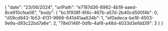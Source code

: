 { 
  "date": "23/06/2024",
  "urlPath": "e7187d36-8962-4b18-aaed-8ce910cfea06",
  "body": {
  "bc3f938f-8f4c-467b-a57d-2b40cd500f4b": 0,
  "d59cd843-1b53-4131-9966-641d41aa634b": 1,
  "ef0adeca-be18-4503-9e9a-d93c22bd7a6e": 2,
  "78e0146f-0dfb-4af8-a48d-4033d3efdd39": 3
}
}
